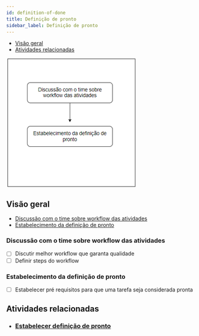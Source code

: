 ```yaml
---
id: definition-of-done
title: Definição de pronto
sidebar_label: Definição de pronto
---
```


- [Visão geral](#visão-geral)
- [Atividades relacionadas](#atividades-relacionadas)

![Workflow](/img/solution/products/definition-of-done/definition-of-done-workflow.png)


## Visão geral

- [Discussão com o time sobre workflow das atividades](#discussão-com-o-time-sobre-workflow-das-atividades)
- [Estabelecimento da definição de pronto](#estabelecimento-da-definição-de-pronto)

### Discussão com o time sobre workflow das atividades

- [ ] Discutir melhor workflow que garanta qualidade
- [ ] Definir steps do workflow

### Estabelecimento da definição de pronto

- [ ] Estabelecer pré requisitos para que uma tarefa seja considerada pronta

## Atividades relacionadas

- ### [Estabelecer definição de pronto](/docs/areas/solution/alphas/requirements/activities/requirement-activities#estabelecer-definição-de-pronto)